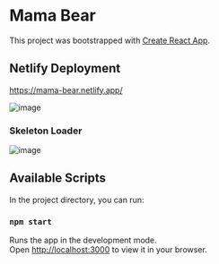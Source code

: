 # Mama Bear

This project was bootstrapped with [Create React App](https://github.com/facebook/create-react-app).

## Netlify Deployment

https://mama-bear.netlify.app/

![image](https://user-images.githubusercontent.com/12997605/155885790-b22c23e0-09af-4dba-87c1-1771389b71ac.png)

### Skeleton Loader

![image](https://user-images.githubusercontent.com/12997605/155885839-9cc5e222-ed64-46d0-a2f1-c0d2e2964c66.png)



## Available Scripts

In the project directory, you can run:

### `npm start`

Runs the app in the development mode.\
Open [http://localhost:3000](http://localhost:3000) to view it in your browser.

